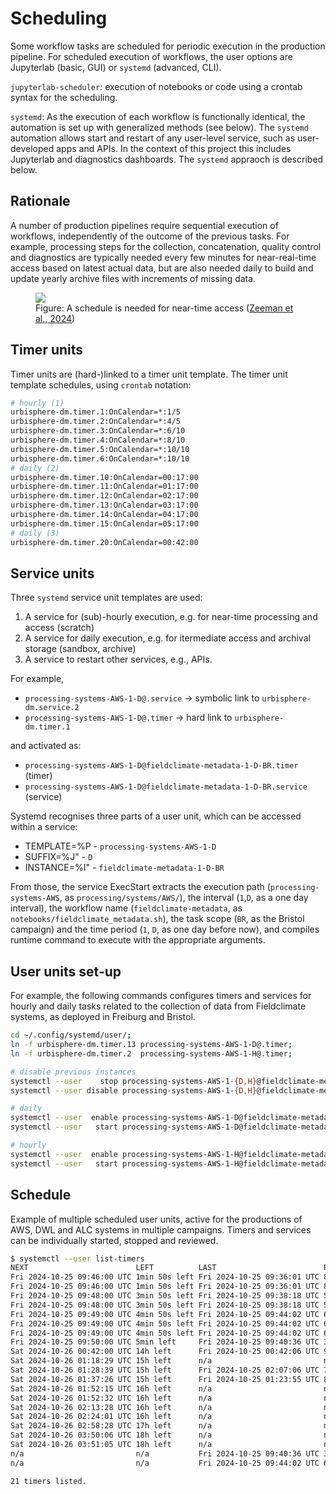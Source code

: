 # Scheduling

Some workflow tasks are scheduled for periodic execution in the production pipeline. For scheduled execution of workflows, the user options are Jupyterlab (basic, GUI) or `systemd` (advanced, CLI). 

`jupyterlab-scheduler`: execution of notebooks or code using a crontab syntax for the scheduling.  

`systemd`: As the execution of each workflow is functionally identical, the automation is set up with generalized methods (see below). The `systemd` automation allows start and restart of any user-level service, such as user-developed apps and APIs. In the context of this project this includes Jupyterlab and diagnostics dashboards. The `systemd` appraoch is described below.


## Rationale
A number of production pipelines require sequential execution of workflows, independently of the outcome of the previous tasks. For example, processing steps for the collection, concatenation, quality control and diagnostics are typically needed every few minutes for near-real-time access based on latest actual data, but are also needed daily to build and update yearly archive files with increments of missing data.

<figure><img src="https://gi.copernicus.org/articles/13/393/2024/gi-13-393-2024-f15.png"><figcaption>Figure: A schedule is needed for near-time access (<a href="https://gi.copernicus.org/articles/13/393/2024/">Zeeman et al., 2024</a>)</figcaption></figure>


## Timer units

Timer units are (hard-)linked to a timer unit template. The timer unit template schedules, using `crontab` notation:

```bash
# hourly (1)
urbisphere-dm.timer.1:OnCalendar=*:1/5
urbisphere-dm.timer.2:OnCalendar=*:4/5
urbisphere-dm.timer.3:OnCalendar=*:6/10
urbisphere-dm.timer.4:OnCalendar=*:8/10
urbisphere-dm.timer.5:OnCalendar=*:10/10
urbisphere-dm.timer.6:OnCalendar=*:10/10
# daily (2)
urbisphere-dm.timer.10:OnCalendar=00:17:00
urbisphere-dm.timer.11:OnCalendar=01:17:00
urbisphere-dm.timer.12:OnCalendar=02:17:00
urbisphere-dm.timer.13:OnCalendar=03:17:00
urbisphere-dm.timer.14:OnCalendar=04:17:00
urbisphere-dm.timer.15:OnCalendar=05:17:00
# daily (3)
urbisphere-dm.timer.20:OnCalendar=00:42:00
```

## Service units

Three `systemd` service unit templates are used:
1. A service for (sub)-hourly execution, e.g. for near-time processing and access (scratch)
2. A service for daily execution, e.g. for itermediate access and archival storage (sandbox, archive)
3. A service to restart other services, e.g., APIs.


For example,
- `processing-systems-AWS-1-D@.service` -> symbolic link to `urbisphere-dm.service.2`
- `processing-systems-AWS-1-D@.timer` -> hard link to `urbisphere-dm.timer.1`

and activated as:
- `processing-systems-AWS-1-D@fieldclimate-metadata-1-D-BR.timer` (timer)
- `processing-systems-AWS-1-D@fieldclimate-metadata-1-D-BR.service` (service)

Systemd recognises three parts of a user unit, which can be accessed within a service:
- TEMPLATE=%P - `processing-systems-AWS-1-D`
- SUFFIX=%J" - `D`
- INSTANCE=%I" - `fieldclimate-metadata-1-D-BR`

From those, the service ExecStart extracts the execution path (`processing-systems-AWS`, as `processing/systems/AWS/`), the interval (`1`,`D`, as a one day interval), the workflow name (`fieldclimate-metadata`, as `notebooks/fieldclimate_metadata.sh`), the task scope (`BR`, as the Bristol campaign) and the time period (`1`, `D`, as one day before now), and compiles runtime command to execute with the appropriate arguments.

## User units set-up

For example, the following commands configures timers and services for hourly and daily tasks related to the collection of data from Fieldclimate systems, as deployed in Freiburg and Bristol.

```bash
cd ~/.config/systemd/user/;
ln -f urbisphere-dm.timer.13 processing-systems-AWS-1-D@.timer;
ln -f urbisphere-dm.timer.2  processing-systems-AWS-1-H@.timer;

# disable previous instances
systemctl --user    stop processing-systems-AWS-1-{D,H}@fieldclimate-metadata-1-{D,H}-{FR,BR,ALL}.{timer,service};
systemctl --user disable processing-systems-AWS-1-{D,H}@fieldclimate-metadata-1-{D,H}-{FR,BR,ALL}.{timer,service};

# daily
systemctl --user  enable processing-systems-AWS-1-D@fieldclimate-metadata-1-D-{FR,BR,ALL}.{timer,service};
systemctl --user   start processing-systems-AWS-1-D@fieldclimate-metadata-1-D-{FR,BR,ALL}.timer;

# hourly
systemctl --user  enable processing-systems-AWS-1-H@fieldclimate-metadata-1-H-{FR,BR,ALL}.{timer,service};
systemctl --user   start processing-systems-AWS-1-H@fieldclimate-metadata-1-H-{FR,BR,ALL}.timer;
```

## Schedule

Example of multiple scheduled user units, active for the productions of AWS, DWL and ALC systems in multiple campaigns. Timers and services can be individually started, stopped and reviewed.

```bash
$ systemctl --user list-timers
NEXT                        LEFT          LAST                        PASSED       UNIT                                                              ACTIVATES
Fri 2024-10-25 09:46:00 UTC 1min 50s left Fri 2024-10-25 09:36:01 UTC 8min ago     processing-datasets-conjoin-1-H@datasets-conjoin-1-H-BR:AWS.timer processing-datasets-conjoin-1-H@datasets-conjoin-1-H-BR:AWS.service
Fri 2024-10-25 09:46:00 UTC 1min 50s left Fri 2024-10-25 09:36:01 UTC 8min ago     processing-datasets-conjoin-1-H@datasets-conjoin-1-H-FR:AWS.timer processing-datasets-conjoin-1-H@datasets-conjoin-1-H-FR:AWS.service
Fri 2024-10-25 09:48:00 UTC 3min 50s left Fri 2024-10-25 09:38:18 UTC 5min ago     processing-datasets-conjoin-1-D@datasets-conjoin-1-D-BR:AWS.timer processing-datasets-conjoin-1-D@datasets-conjoin-1-D-BR:AWS.service
Fri 2024-10-25 09:48:00 UTC 3min 50s left Fri 2024-10-25 09:38:18 UTC 5min ago     processing-datasets-conjoin-1-D@datasets-conjoin-1-D-FR:AWS.timer processing-datasets-conjoin-1-D@datasets-conjoin-1-D-FR:AWS.service
Fri 2024-10-25 09:49:00 UTC 4min 50s left Fri 2024-10-25 09:44:02 UTC 6s ago       processing-systems-AWS-1-H@fieldclimate-metadata-1-H-ALL.timer    processing-systems-AWS-1-H@fieldclimate-metadata-1-H-ALL.service
Fri 2024-10-25 09:49:00 UTC 4min 50s left Fri 2024-10-25 09:44:02 UTC 6s ago       processing-systems-AWS-1-H@fieldclimate-metadata-1-H-BR.timer     processing-systems-AWS-1-H@fieldclimate-metadata-1-H-BR.service
Fri 2024-10-25 09:49:00 UTC 4min 50s left Fri 2024-10-25 09:44:02 UTC 6s ago       processing-systems-AWS-1-H@fieldclimate-metadata-1-H-FR.timer     processing-systems-AWS-1-H@fieldclimate-metadata-1-H-FR.service
Fri 2024-10-25 09:50:00 UTC 5min left     Fri 2024-10-25 09:40:36 UTC 3min 33s ago interfaces-datasets-api-1-H@datasets-api-1-H-FR:AWS.timer         interfaces-datasets-api-1-H@datasets-api-1-H-FR:AWS.service
Sat 2024-10-26 00:42:00 UTC 14h left      Fri 2024-10-25 00:42:06 UTC 9h ago       interfaces-datasets-api-0-D@datasets-api.timer                    interfaces-datasets-api-0-D@datasets-api.service
Sat 2024-10-26 01:18:29 UTC 15h left      n/a                         n/a          processing-systems-AWS-1-D@fieldclimate-metadata-1-D-FR.timer     processing-systems-AWS-1-D@fieldclimate-metadata-1-D-FR.service
Sat 2024-10-26 01:28:39 UTC 15h left      Fri 2024-10-25 02:07:06 UTC 7h ago       processing-systems-DWL-1-D@streamline-metadata-6-H-PA.timer       processing-systems-DWL-1-D@streamline-metadata-6-H-PA.service
Sat 2024-10-26 01:37:26 UTC 15h left      Fri 2024-10-25 01:23:55 UTC 8h ago       processing-systems-ALC-1-D@alc_raw2l1-metadata-1-D-PA.timer       processing-systems-ALC-1-D@alc_raw2l1-metadata-1-D-PA.service
Sat 2024-10-26 01:52:15 UTC 16h left      n/a                         n/a          processing-systems-AWS-1-D@wsn-metadata-1-D-FR.timer              processing-systems-AWS-1-D@wsn-metadata-1-D-FR.service
Sat 2024-10-26 01:52:32 UTC 16h left      n/a                         n/a          processing-systems-AWS-1-D@fieldclimate-metadata-1-D-ALL.timer    processing-systems-AWS-1-D@fieldclimate-metadata-1-D-ALL.service
Sat 2024-10-26 02:13:28 UTC 16h left      n/a                         n/a          processing-systems-AWS-1-D@fieldclimate-metadata-1-D-BR.timer     processing-systems-AWS-1-D@fieldclimate-metadata-1-D-BR.service
Sat 2024-10-26 02:24:01 UTC 16h left      n/a                         n/a          processing-datasets-conjoin-2-D@datasets-conjoin-2-D-FR:AWS.timer processing-datasets-conjoin-2-D@datasets-conjoin-2-D-FR:AWS.service
Sat 2024-10-26 02:58:28 UTC 17h left      n/a                         n/a          processing-datasets-conjoin-2-D@datasets-conjoin-2-D-BR:AWS.timer processing-datasets-conjoin-2-D@datasets-conjoin-2-D-BR:AWS.service
Sat 2024-10-26 03:50:06 UTC 18h left      n/a                         n/a          processing-datasets-conjoin-0-Y@datasets-conjoin-1-Y-FR:AWS.timer processing-datasets-conjoin-0-Y@datasets-conjoin-1-Y-FR:AWS.service
Sat 2024-10-26 03:51:05 UTC 18h left      n/a                         n/a          processing-datasets-conjoin-0-Y@datasets-conjoin-1-Y-BR:AWS.timer processing-datasets-conjoin-0-Y@datasets-conjoin-1-Y-BR:AWS.service
n/a                         n/a           Fri 2024-10-25 09:40:36 UTC 3min 33s ago processing-datasets-qc-1-D@datasets-qc-1-D-FR:AWS.timer           processing-datasets-qc-1-D@datasets-qc-1-D-FR:AWS.service
n/a                         n/a           Fri 2024-10-25 09:44:02 UTC 6s ago       processing-systems-AWS-1-H@wsn-metadata-1-H-FR.timer              processing-systems-AWS-1-H@wsn-metadata-1-H-FR.service

21 timers listed.
```
